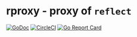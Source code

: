 # rproxy - proxy of `reflect`

[![GoDoc](https://godoc.org/github.com/koron-go/rproxy?status.svg)](https://godoc.org/github.com/koron-go/rproxy)
[![CircleCI](https://img.shields.io/circleci/project/github/koron-go/rproxy/master.svg)](https://circleci.com/gh/koron-go/rproxy/tree/master)
[![Go Report Card](https://goreportcard.com/badge/github.com/koron-go/rproxy)](https://goreportcard.com/report/github.com/koron-go/rproxy)
